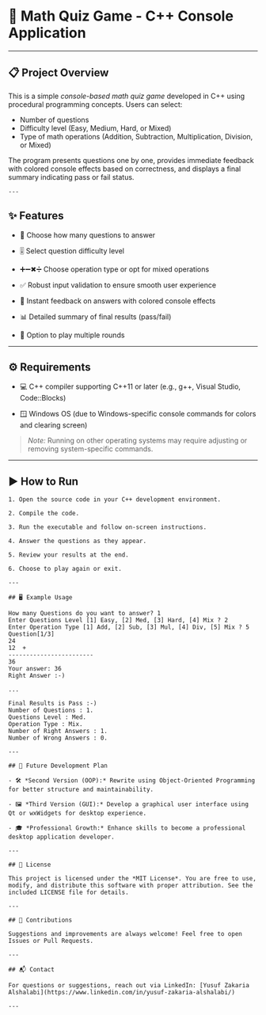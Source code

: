    # 🎲 Math Quiz Game - C++ Console Application

   --- 

   ## 📋 Project Overview

   This is a simple *console-based math quiz game* developed in C++ using procedural programming concepts. Users can select:

   - Number of questions 
   - Difficulty level (Easy, Medium, Hard, or Mixed) 
   - Type of math operations (Addition, Subtraction, Multiplication, Division, or Mixed) 

   The program presents questions one by one, provides immediate feedback with colored console effects based on correctness, and displays a final summary indicating pass or fail status.

    --- 

   ## ✨ Features 

   - 🔢 Choose how many questions to answer 

   - 🎚 Select question difficulty level 

   - ➕➖✖➗ Choose operation type or opt for mixed operations 

   - ✅ Robust input validation to ensure smooth user experience 

   - 🎯 Instant feedback on answers with colored console effects 

   - 📊 Detailed summary of final results (pass/fail) 

   - 🔄 Option to play multiple rounds 

   --- 

   ## ⚙ Requirements 

   - 💻 C++ compiler supporting C++11 or later (e.g., g++, Visual Studio, Code::Blocks) 

   - 🪟 Windows OS (due to Windows-specific console commands for colors and clearing screen) 

   > *Note:* Running on other operating systems may require adjusting or removing system-specific commands. 
   
   --- 

   ## ▶ How to Run

    1. Open the source code in your C++ development environment. 

    2. Compile the code. 

    3. Run the executable and follow on-screen instructions. 

    4. Answer the questions as they appear. 

    5. Review your results at the end. 

    6. Choose to play again or exit. 

    --- 

    ## 🖥 Example Usage 

    How many Questions do you want to answer? 1 
    Enter Questions Level [1] Easy, [2] Med, [3] Hard, [4] Mix ? 2 
    Enter Operation Type [1] Add, [2] Sub, [3] Mul, [4] Div, [5] Mix ? 5
    Question[1/3]
    24
    12  +
    ------------------------
    36
    Your answer: 36
    Right Answer :-)

    ...

    Final Results is Pass :-) 
    Number of Questions : 1.
    Questions Level : Med. 
    Operation Type : Mix.
    Number of Right Answers : 1.
    Number of Wrong Answers : 0.

    --- 
    
    ## 🚀 Future Development Plan 

    - 🛠 *Second Version (OOP):* Rewrite using Object-Oriented Programming for better structure and maintainability.

    - 🖼 *Third Version (GUI):* Develop a graphical user interface using Qt or wxWidgets for desktop experience. 

    - 🎓 *Professional Growth:* Enhance skills to become a professional desktop application developer.

    ---
    
    ## 📄 License

    This project is licensed under the *MIT License*. You are free to use, modify, and distribute this software with proper attribution. See the included LICENSE file for details. 

    ---

    ## 🤝 Contributions

    Suggestions and improvements are always welcome! Feel free to open Issues or Pull Requests. 

    ---

    ## 📬 Contact

    For questions or suggestions, reach out via LinkedIn: [Yusuf Zakaria Alshalabi](https://www.linkedin.com/in/yusuf-zakaria-alshalabi/) 

    ---